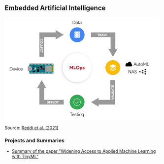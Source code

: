 ## Embedded Artificial Intelligence

![](./img/scaling_tinyML_MLOps.png)

Source: [Reddi et al. [2021]](https://arxiv.org/pdf/2106.04008.pdf)

### Projects and Summaries
- [Summary of the paper "Widening Access to Applied Machine Learning with TinyML"](https://github.com/thaisaraujo2000/embedded_artificial_intelligence/blob/main/week%2002/) 
